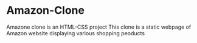 # Amazon-Clone
Amazone clone is an HTML-CSS project 
This clone is a static webpage of Amazon website displaying various shopping peoducts
